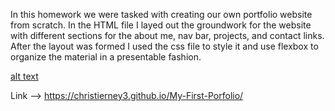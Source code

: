In this homework we were tasked with creating our own portfolio website from scratch. In the HTML file I layed out the groundwork for the website with different sections for the about me, nav bar, projects, and contact links.
After the layout was formed I used the css file to style it and use flexbox to organize the material in a presentable fashion.

[alt text](./assets/images/HW-Screenshot.jpg)

Link --> https://christierney3.github.io/My-First-Porfolio/





